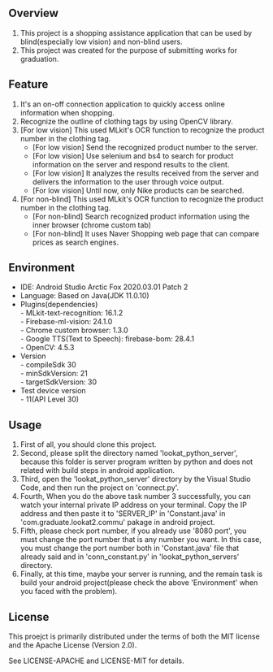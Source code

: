 ## Overview
1. This project is a shopping assistance application that can be used by blind(especially low vision) and non-blind users.  
2. This project was created for the purpose of submitting works for graduation.

## Feature
 1. It's an on-off connection application to quickly access online information when shopping.
 2. Recognize the outline of clothing tags by using OpenCV library.
 3. [For low vision] This used MLkit's OCR function to recognize the product number in the clothing tag.
	- [For low vision] Send the recognized product number to the server.
	- [For low vision] Use selenium and bs4 to search for product information on the server and respond results to the client.
	- [For low vision] It analyzes the results received from the server and delivers the information to the user through voice output.
	- [For low vision] Until now, only Nike products can be searched.
4. [For non-blind] This used MLkit's OCR function to recognize the product number in the clothing tag.
	 - [For non-blind] Search recognized product information using the inner browser (chrome custom tab)
	 - [For non-blind] It uses Naver Shopping web page that can compare prices as search engines.

## Environment

 - IDE: Android Studio Arctic Fox 2020.03.01 Patch 2
 - Language: Based on Java(JDK 11.0.10)
 - Plugins(dependencies)
</br>		 - MLkit-text-recognition: 16.1.2
</br>		 - Firebase-ml-vision: 24.1.0
</br>		 - Chrome custom browser: 1.3.0
</br>		 - Google TTS(Text to Speech): firebase-bom: 28.4.1
</br>		 - OpenCV: 4.5.3
 - Version
</br>		 - compileSdk 30
</br>		 - minSdkVersion: 21
</br>		 - targetSdkVersion: 30
 - Test device version
</br>		 - 11(API Level 30)

## Usage
1. First of all, you should clone this project.
2. Second, please split the directory named 'lookat_python_server', because this folder is server program written by python and does not related with build steps in android application.
3. Third, open the 'lookat_python_server' directory by the Visual Studio Code, and then run the project on 'connect.py'.
4. Fourth, When you do the above task number 3 successfully, you can watch your internal private IP address on your terminal. Copy the IP address and then paste it to 'SERVER_IP' in 'Constant.java' in 'com.graduate.lookat2.commu' pakage in android project.
5. Fifth, please check port number, if you already use '8080 port', you must change the port number that is any number you want. In this case, you must change the port number both in 'Constant.java' file that already said and in 'conn_constant.py' in 'lookat_python_servers' directory.
6. Finally, at this time, maybe your server is running, and the remain task is build your android project(please check the above 'Environment' when you faced with the problem).
 
## License
This proejct is primarily distributed under the terms of both the MIT license and the Apache License (Version 2.0).

See LICENSE-APACHE and LICENSE-MIT for details.
